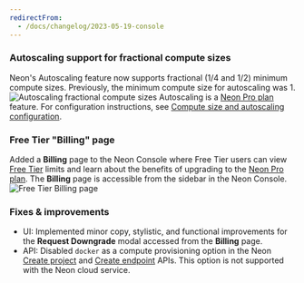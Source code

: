 ```yaml
---
redirectFrom:
  - /docs/changelog/2023-05-19-console
---
```


### Autoscaling support for fractional compute sizes

Neon's Autoscaling feature now supports fractional (1/4 and 1/2) minimum compute sizes. Previously, the minimum compute size for autoscaling was 1.
![Autoscaling fractional compute sizes](/docs/relnotes/fractional_compute_sizes.png)
Autoscaling is a [Neon Pro plan](/docs/introduction/pro-plan) feature. For configuration instructions, see [Compute size and autoscaling configuration](/docs/manage/endpoints#compute-size-and-autoscaling-configuration).

### Free Tier "Billing" page

Added a **Billing** page to the Neon Console where Free Tier users can view [Free Tier](/docs/introduction/free-tier) limits and learn about the benefits of upgrading to the [Neon Pro plan](/docs/introduction/pro-plan). The **Billing** page is accessible from the sidebar in the Neon Console.
![Free Tier Billing page](/docs/relnotes/free_tier_billing.jpg)

### Fixes & improvements

- UI: Implemented minor copy, stylistic, and functional improvements for the **Request Downgrade** modal accessed from the **Billing** page.
- API: Disabled `docker` as a compute provisioning option in the Neon [Create project](https://api-docs.neon.tech/reference/createproject) and [Create endpoint](https://api-docs.neon.tech/reference/createprojectendpoint) APIs. This option is not supported with the Neon cloud service.
